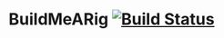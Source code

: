 # BuildMeARig [![Build Status](https://travis-ci.org/damianism/rate-my-rig.svg?branch=master)](https://travis-ci.org/damianism/rate-my-rig)

